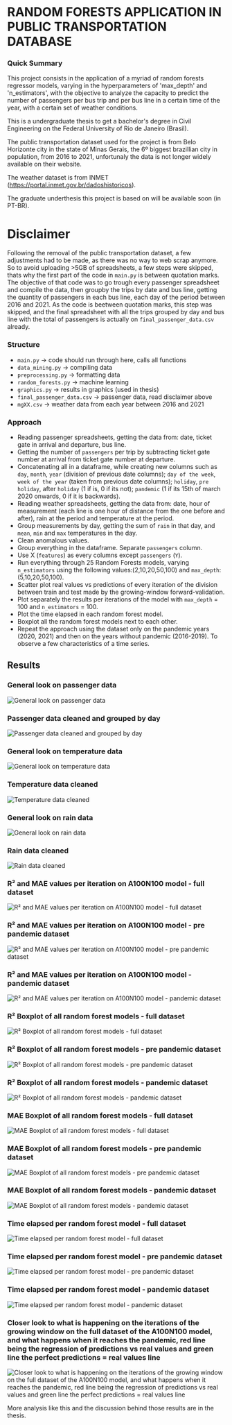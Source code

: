 # RANDOM FORESTS APPLICATION IN PUBLIC TRANSPORTATION DATABASE

### Quick Summary
This project consists in the application of a myriad of random forests regressor models, varying in the hyperparameters of 'max_depth' and 'n_estimators', with the objective to analyze the capacity to predict the number of passengers per bus trip and per bus line in a certain time of the year, with a certain set of weather conditions.

This is a undergraduate thesis to get a bachelor's degree in Civil Engineering on the Federal University of Rio de Janeiro (Brasil).

The public transportation dataset used for the project is from Belo Horizonte city in the state of Minas Gerais, the 6º biggest brazillian city in population, from 2016 to 2021, unfortunaly the data is not longer widely available on their website. 

The weather dataset is from INMET (https://portal.inmet.gov.br/dadoshistoricos).

The graduate underthesis this project is based on will be available soon (in PT-BR).

# Disclaimer
Following the removal of the public transportation dataset, a few adjustments had to be made, as there was no way to web scrap anymore. So to avoid uploading >5GB of spreadsheets, a few steps were skipped, thats why the first part of the code in `main.py` is between quotation marks. The objective of that code was to go trough every passenger spreadsheet and compile the data, then groupby the trips by date and bus line, getting the quantity of passengers in each bus line, each day of the period between 2016 and 2021. As the code is beetween quotation marks, this step was skipped, and the final spreadsheet with all the trips grouped by day and bus line with the total of passengers is actually on `final_passenger_data.csv` already.

### Structure
* `main.py` -> code should run through here, calls all functions
* `data_mining.py` -> compiling data
* `preprocessing.py` -> formatting data
* `random_forests.py` -> machine learning 
* `graphics.py` -> results in graphics (used in thesis)
* `final_passenger_data.csv` -> passenger data, read disclaimer above
* `mgXX.csv` -> weather data from each year between 2016 and 2021
### Approach
* Reading passenger spreadsheets, getting the data from: date, ticket gate in arrival and departure, bus line.
* Getting the number of `passengers` per trip by subtracting ticket gate number at arrival from ticket gate number at departure.
* Concatenating all in a dataframe, while creating new columns such as `day`, `month`, `year` (division of previous date columns); `day of the week`, `week of the year` (taken from previous date columns); `holiday`, `pre holiday`, after `holiday` (1 if is, 0 if its not); `pandemic` (1 if its 15th of march 2020 onwards, 0 if it is backwards).
* Reading weather spreadsheets, getting the data from: date, hour of measurement (each line is one hour of distance from the one before and after), rain at the period and temperature at the period.
* Group measurements by day, getting the sum of `rain` in that day, and `mean`, `min` and `max` temperatures in the day.
* Clean anomalous values.
* Group everything in the dataframe. Separate `passengers` column.
* Use X (`features`) as every columns except `passengers` (`Y`).
* Run everything through 25 Random Forests models, varying `n_estimators` using the following values:(2,10,20,50,100) and `max_depth`:(5,10,20,50,100).
* Scatter plot real values vs predictions of every iteration of the division between train and test made by the growing-window forward-validation.
* Plot separately the results per iterations of the model with `max_depth` = 100 and `n_estimators` = 100.
* Plot the time elapsed in each random forest model.
* Boxplot all the random forest models next to each other.
* Repeat the approach using the dataset only on the pandemic years (2020, 2021) and then on the years without pandemic (2016-2019). To observe a few characteristics of a time series.
## Results
### General look on passenger data
![General look on passenger data](https://i.imgur.com/6Z2wMRC.png)

### Passenger data cleaned and grouped by day
![Passenger data cleaned and grouped by day](https://i.imgur.com/vtJll2Z.png)

### General look on temperature data
![General look on temperature data](https://i.imgur.com/mrWBwxm.png)

### Temperature data cleaned
![Temperature data cleaned](https://i.imgur.com/1SHoCr2.png)

### General look on rain data
![General look on rain data](https://i.imgur.com/0N0h1X8.png)

### Rain data cleaned
![Rain data cleaned](https://i.imgur.com/OHUb8Sz.png)

### R² and MAE values per iteration on A100N100 model - full dataset
![R² and MAE values per iteration on A100N100 model - full dataset](https://i.imgur.com/r0jav9H.png)

### R² and MAE values per iteration on A100N100 model - pre pandemic dataset
![R² and MAE values per iteration on A100N100 model - pre pandemic dataset](https://i.imgur.com/5I8ALWg.png)

### R² and MAE values per iteration on A100N100 model - pandemic dataset
![R² and MAE values per iteration on A100N100 model - pandemic dataset](https://i.imgur.com/DLSY0bj.png)

### R² Boxplot of all random forest models - full dataset
![R² Boxplot of all random forest models - full dataset](https://i.imgur.com/mm15MI8.png)

### R² Boxplot of all random forest models - pre pandemic dataset
![R² Boxplot of all random forest models - pre pandemic dataset](https://i.imgur.com/1PMUfV8.png)

### R² Boxplot of all random forest models - pandemic dataset
![R² Boxplot of all random forest models - pandemic dataset](https://i.imgur.com/TXhuewU.png)

### MAE Boxplot of all random forest models - full dataset
![MAE Boxplot of all random forest models - full dataset](https://i.imgur.com/R3OIxn2.png)

### MAE Boxplot of all random forest models - pre pandemic dataset
![MAE Boxplot of all random forest models - pre pandemic dataset](https://i.imgur.com/HGhWBtt.png)

### MAE Boxplot of all random forest models - pandemic dataset
![MAE Boxplot of all random forest models - pandemic dataset](https://i.imgur.com/9kduR55.png)

### Time elapsed per random forest model - full dataset
![Time elapsed per random forest model - full dataset](https://i.imgur.com/Cp5B3Zk.png)

### Time elapsed per random forest model - pre pandemic dataset
![Time elapsed per random forest model - pre pandemic dataset](https://i.imgur.com/LUgQakU.png)

### Time elapsed per random forest model - pandemic dataset
![Time elapsed per random forest model - pandemic dataset](https://i.imgur.com/6wuxByr.png)

### Closer look to what is happening on the iterations of the growing window on the full dataset of the A100N100 model, and what happens when it reaches the pandemic, red line being the regression of predictions vs real values and green line the perfect predictions = real values line
![Closer look to what is happening on the iterations of the growing window on the full dataset of the A100N100 model, and what happens when it reaches the pandemic, red line being the regression of predictions vs real values and green line the perfect predictions = real values line](https://i.imgur.com/wWBYxay.png)

More analysis like this and the discussion behind those results are in the thesis.
